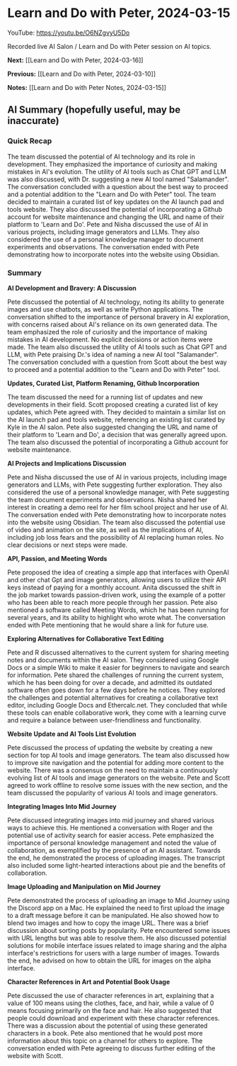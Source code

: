 # Learn and Do with Peter, 2024-03-15

YouTube: <https://youtu.be/O6NZgvyU5Do>

Recorded live AI Salon / Learn and Do with Peter session on AI topics.

**Next:** [[Learn and Do with Peter, 2024-03-16]]

**Previous:** [[Learn and Do with Peter, 2024-03-10]]

**Notes:** [[Learn and Do with Peter Notes, 2024-03-15]]

## AI Summary (hopefully useful, may be inaccurate)

### Quick Recap

The team discussed the potential of AI technology and its role in development. They emphasized the importance of curiosity and making mistakes in AI's evolution. The utility of AI tools such as Chat GPT and LLM was also discussed, with Dr. suggesting a new AI tool named "Salamander". The conversation concluded with a question about the best way to proceed and a potential addition to the "Learn and Do with Peter" tool. The team decided to maintain a curated list of key updates on the AI launch pad and tools website. They also discussed the potential of incorporating a Github account for website maintenance and changing the URL and name of their platform to 'Learn and Do'. Pete and Nisha discussed the use of AI in various projects, including image generators and LLMs. They also considered the use of a personal knowledge manager to document experiments and observations. The conversation ended with Pete demonstrating how to incorporate notes into the website using Obsidian.

### Summary

**AI Development and Bravery: A Discussion**

Pete discussed the potential of AI technology, noting its ability to generate images and use chatbots, as well as write Python applications. The conversation shifted to the importance of personal bravery in AI exploration, with concerns raised about AI's reliance on its own generated data. The team emphasized the role of curiosity and the importance of making mistakes in AI development. No explicit decisions or action items were made. The team also discussed the utility of AI tools such as Chat GPT and LLM, with Pete praising Dr.'s idea of naming a new AI tool "Salamander". The conversation concluded with a question from Scott about the best way to proceed and a potential addition to the "Learn and Do with Peter" tool. 

**Updates, Curated List, Platform Renaming, Github Incorporation** 

The team discussed the need for a running list of updates and new developments in their field. Scott proposed creating a curated list of key updates, which Pete agreed with. They decided to maintain a similar list on the AI launch pad and tools website, referencing an existing list curated by Kyle in the AI salon. Pete also suggested changing the URL and name of their platform to 'Learn and Do', a decision that was generally agreed upon. The team also discussed the potential of incorporating a Github account for website maintenance. 

**AI Projects and Implications Discussion** 

Pete and Nisha discussed the use of AI in various projects, including image generators and LLMs, with Pete suggesting further exploration. They also considered the use of a personal knowledge manager, with Pete suggesting the team document experiments and observations. Nisha shared her interest in creating a demo reel for her film school project and her use of AI. The conversation ended with Pete demonstrating how to incorporate notes into the website using Obsidian. The team also discussed the potential use of video and animation on the site, as well as the implications of AI, including job loss fears and the possibility of AI replacing human roles. No clear decisions or next steps were made. 

**API, Passion, and Meeting Words** 

Pete proposed the idea of creating a simple app that interfaces with OpenAI and other chat Gpt and image generators, allowing users to utilize their API keys instead of paying for a monthly account. Anita discussed the shift in the job market towards passion-driven work, using the example of a potter who has been able to reach more people through her passion. Pete also mentioned a software called Meeting Words, which he has been running for several years, and its ability to highlight who wrote what. The conversation ended with Pete mentioning that he would share a link for future use. 

**Exploring Alternatives for Collaborative Text Editing** 

Pete and R discussed alternatives to the current system for sharing meeting notes and documents within the AI salon. They considered using Google Docs or a simple Wiki to make it easier for beginners to navigate and search for information. Pete shared the challenges of running the current system, which he has been doing for over a decade, and admitted its outdated software often goes down for a few days before he notices. They explored the challenges and potential alternatives for creating a collaborative text editor, including Google Docs and Ethercalc.net. They concluded that while these tools can enable collaborative work, they come with a learning curve and require a balance between user-friendliness and functionality. 

**Website Update and AI Tools List Evolution** 

Pete discussed the process of updating the website by creating a new section for top AI tools and image generators. The team also discussed how to improve site navigation and the potential for adding more content to the website. There was a consensus on the need to maintain a continuously evolving list of AI tools and image generators on the website. Pete and Scott agreed to work offline to resolve some issues with the new section, and the team discussed the popularity of various AI tools and image generators. 

**Integrating Images Into Mid Journey** 

Pete discussed integrating images into mid journey and shared various ways to achieve this. He mentioned a conversation with Roger and the potential use of activity search for easier access. Pete emphasized the importance of personal knowledge management and noted the value of collaboration, as exemplified by the presence of an AI assistant. Towards the end, he demonstrated the process of uploading images. The transcript also included some light-hearted interactions about pie and the benefits of collaboration. 

**Image Uploading and Manipulation on Mid Journey** 

Pete demonstrated the process of uploading an image to Mid Journey using the Discord app on a Mac. He explained the need to first upload the image to a draft message before it can be manipulated. He also showed how to blend two images and how to copy the image URL. There was a brief discussion about sorting posts by popularity. Pete encountered some issues with URL lengths but was able to resolve them. He also discussed potential solutions for mobile interface issues related to image sharing and the alpha interface's restrictions for users with a large number of images. Towards the end, he advised on how to obtain the URL for images on the alpha interface. 

**Character References in Art and Potential Book Usage** 

Pete discussed the use of character references in art, explaining that a value of 100 means using the clothes, face, and hair, while a value of 0 means focusing primarily on the face and hair. He also suggested that people could download and experiment with these character references. There was a discussion about the potential of using these generated characters in a book. Pete also mentioned that he would post more information about this topic on a channel for others to explore. The conversation ended with Pete agreeing to discuss further editing of the website with Scott.